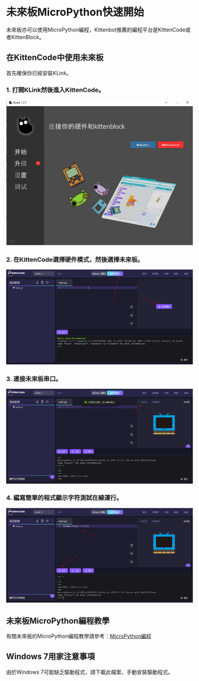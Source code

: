 # 未來板MicroPython快速開始

未來板亦可以使用MicroPython編程，Kittenbot推薦的編程平台是KittenCode或者KittenBlock。

## 在KittenCode中使用未來板

首先確保你已經安裝KLink。

### 1. 打開KLink然後進入KittenCode。

![](./images/micropython1.png)

### 2. 在KittenCode選擇硬件模式，然後選擇未來板。

![](./images/micropython2.png)

### 3. 連接未來板串口。

![](./images/micropython3.png)

### 4. 編寫簡單的程式顯示字符測試在線運行。

![](./images/micropython4.png)

## 未來板MicroPython編程教學

有關未來板的MicroPython編程教學請參考：[MicroPython編程]()

## Windows 7用家注意事項

由於Windows 7可能缺乏驅動程式，請下載此檔案，手動安裝驅動程式。